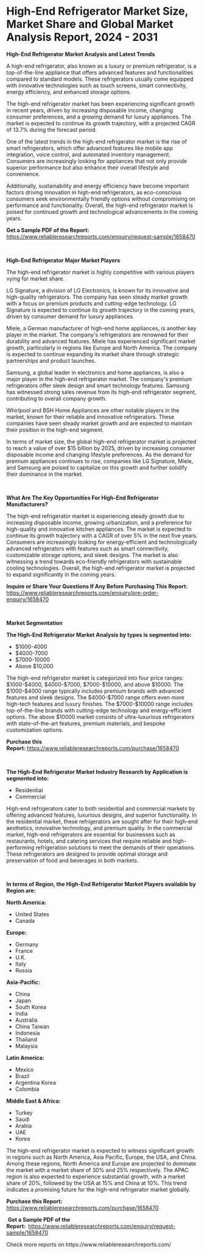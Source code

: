<p><h1>High-End Refrigerator Market Size, Market Share and Global Market Analysis Report, 2024 - 2031</h1></p><p><strong>High-End Refrigerator Market Analysis and Latest Trends</strong></p>
<p><p>A high-end refrigerator, also known as a luxury or premium refrigerator, is a top-of-the-line appliance that offers advanced features and functionalities compared to standard models. These refrigerators usually come equipped with innovative technologies such as touch screens, smart connectivity, energy efficiency, and enhanced storage options.</p><p>The high-end refrigerator market has been experiencing significant growth in recent years, driven by increasing disposable income, changing consumer preferences, and a growing demand for luxury appliances. The market is expected to continue its growth trajectory, with a projected CAGR of 13.7% during the forecast period.</p><p>One of the latest trends in the high-end refrigerator market is the rise of smart refrigerators, which offer advanced features like mobile app integration, voice control, and automated inventory management. Consumers are increasingly looking for appliances that not only provide superior performance but also enhance their overall lifestyle and convenience.</p><p>Additionally, sustainability and energy efficiency have become important factors driving innovation in high-end refrigerators, as eco-conscious consumers seek environmentally friendly options without compromising on performance and functionality. Overall, the high-end refrigerator market is poised for continued growth and technological advancements in the coming years.</p></p>
<p><strong>Get a Sample PDF of the Report:&nbsp;</strong> <a href="https://www.reliableresearchreports.com/enquiry/request-sample/1658470">https://www.reliableresearchreports.com/enquiry/request-sample/1658470</a></p>
<p>&nbsp;</p>
<p><strong>High-End Refrigerator Major Market Players</strong></p>
<p><p>The high-end refrigerator market is highly competitive with various players vying for market share. </p><p>LG Signature, a division of LG Electronics, is known for its innovative and high-quality refrigerators. The company has seen steady market growth with a focus on premium products and cutting-edge technology. LG Signature is expected to continue its growth trajectory in the coming years, driven by consumer demand for luxury appliances.</p><p>Miele, a German manufacturer of high-end home appliances, is another key player in the market. The company's refrigerators are renowned for their durability and advanced features. Miele has experienced significant market growth, particularly in regions like Europe and North America. The company is expected to continue expanding its market share through strategic partnerships and product launches.</p><p>Samsung, a global leader in electronics and home appliances, is also a major player in the high-end refrigerator market. The company's premium refrigerators offer sleek design and smart technology features. Samsung has witnessed strong sales revenue from its high-end refrigerator segment, contributing to overall company growth.</p><p>Whirlpool and BSH Home Appliances are other notable players in the market, known for their reliable and innovative refrigerators. These companies have seen steady market growth and are expected to maintain their position in the high-end segment.</p><p>In terms of market size, the global high-end refrigerator market is projected to reach a value of over $15 billion by 2025, driven by increasing consumer disposable income and changing lifestyle preferences. As the demand for premium appliances continues to rise, companies like LG Signature, Miele, and Samsung are poised to capitalize on this growth and further solidify their dominance in the market.</p></p>
<p>&nbsp;</p>
<p><strong>What Are The Key Opportunities For High-End Refrigerator Manufacturers?</strong></p>
<p><p>The high-end refrigerator market is experiencing steady growth due to increasing disposable income, growing urbanization, and a preference for high-quality and innovative kitchen appliances. The market is expected to continue its growth trajectory with a CAGR of over 5% in the next five years. Consumers are increasingly looking for energy-efficient and technologically advanced refrigerators with features such as smart connectivity, customizable storage options, and sleek designs. The market is also witnessing a trend towards eco-friendly refrigerators with sustainable cooling technologies. Overall, the high-end refrigerator market is projected to expand significantly in the coming years.</p></p>
<p><strong>Inquire or Share Your Questions If Any Before Purchasing This Report:</strong> <a href="https://www.reliableresearchreports.com/enquiry/pre-order-enquiry/1658470">https://www.reliableresearchreports.com/enquiry/pre-order-enquiry/1658470</a></p>
<p>&nbsp;</p>
<p><strong>Market Segmentation</strong></p>
<p><strong>The High-End Refrigerator Market Analysis by types is segmented into:</strong></p>
<p><ul><li>$1000-4000</li><li>$4000-7000</li><li>$7000-10000</li><li>Above $10,000</li></ul></p>
<p><p>The high-end refrigerator market is categorized into four price ranges: $1000-$4000, $4000-$7000, $7000-$10000, and above $10000. The $1000-$4000 range typically includes premium brands with advanced features and sleek designs. The $4000-$7000 range offers even more high-tech features and luxury finishes. The $7000-$10000 range includes top-of-the-line brands with cutting-edge technology and energy-efficient options. The above $10000 market consists of ultra-luxurious refrigerators with state-of-the-art features, premium materials, and bespoke customization options.</p></p>
<p><strong>Purchase this Report:&nbsp;</strong><a href="https://www.reliableresearchreports.com/purchase/1658470">https://www.reliableresearchreports.com/purchase/1658470</a></p>
<p>&nbsp;</p>
<p><strong>The High-End Refrigerator Market Industry Research by Application is segmented into:</strong></p>
<p><ul><li>Residential</li><li>Commercial</li></ul></p>
<p><p>High-end refrigerators cater to both residential and commercial markets by offering advanced features, luxurious designs, and superior functionality. In the residential market, these refrigerators are sought after for their high-end aesthetics, innovative technology, and premium quality. In the commercial market, high-end refrigerators are essential for businesses such as restaurants, hotels, and catering services that require reliable and high-performing refrigeration solutions to meet the demands of their operations. These refrigerators are designed to provide optimal storage and preservation of food and beverages in both markets.</p></p>
<p>&nbsp;</p>
<p><strong>In terms of Region, the High-End Refrigerator Market Players available by Region are:</strong></p>
<p>
    <p> <strong> North America: </strong>
        <ul>
            <li>United States</li>
            <li>Canada</li>
        </ul>
        </p> 
    <p> <strong> Europe: </strong>
        <ul>
            <li>Germany</li>
            <li>France</li>
            <li>U.K.</li>
            <li>Italy</li>
            <li>Russia</li>
        </ul>
        </p> 
    <p> <strong> Asia-Pacific: </strong>
        <ul>
            <li>China</li>
            <li>Japan</li>
            <li>South Korea</li>
            <li>India</li>
            <li>Australia</li>
            <li>China Taiwan</li>
            <li>Indonesia</li>
            <li>Thailand</li>
            <li>Malaysia</li>
        </ul>
        </p> 
    <p> <strong> Latin America: </strong>
        <ul>
            <li>Mexico</li>
            <li>Brazil</li>
            <li>Argentina Korea</li>
            <li>Colombia</li>
        </ul>
        </p> 
    <p> <strong> Middle East & Africa: </strong>
        <ul>
            <li>Turkey</li>
            <li>Saudi</li>
            <li>Arabia</li>
            <li>UAE</li>
            <li>Korea</li>
        </ul>
    </p>
    </p>
<p><p>The high-end refrigerator market is expected to witness significant growth in regions such as North America, Asia Pacific, Europe, the USA, and China. Among these regions, North America and Europe are projected to dominate the market with a market share of 30% and 25% respectively. The APAC region is also expected to experience substantial growth, with a market share of 20%, followed by the USA at 15% and China at 10%. This trend indicates a promising future for the high-end refrigerator market globally.</p></p>
<p><strong>Purchase this Report: </strong><a href="https://www.reliableresearchreports.com/purchase/1658470">https://www.reliableresearchreports.com/purchase/1658470</a></p>
<p>&nbsp;<strong>Get a Sample PDF of the Report:&nbsp;&nbsp;</strong><a href="https://www.reliableresearchreports.com/enquiry/request-sample/1658470">https://www.reliableresearchreports.com/enquiry/request-sample/1658470</a></p>
<p><strong></strong></p>
<p>Check more reports on https://www.reliableresearchreports.com/</p>